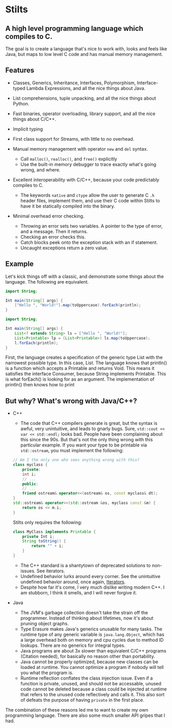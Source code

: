 # Stilts

## A high level programming language which compiles to C.

The goal is to create a language that's nice to work with, looks and feels like Java, but maps to low level C code and has manual memory management.


## Features

* Classes, Generics, Inheritance, Interfaces, Polymorphism, Interface-typed Lambda Expressions, and all the nice things about Java.

* List comprehensions, tuple unpacking, and all the nice things about Python.

* Fast binaries, operator overloading, library support, and all the nice things about C/C++.

* Implicit typing

* First class support for Streams, with little to no overhead.

* Manual memory management with operator `new` and `del` syntax.
    * Call `malloc()`, `realloc()`, and `free()` explicitly
    * Use the built-in memory debugger to trace exactly what's going wrong, and where.

* Excellent interoperability with C/C++, because your code predictably compiles to C.
    * The keywords `native` and `ctype` allow the user to generate C `.h` header files, implement them, and use their C code within Stilts to have it be statically compiled into the binary.

* Minimal overhead error checking.
    * Throwing an error sets two variables. A pointer to the type of error, and a message. Then it returns.
    * Checking an error checks this.
    * Catch blocks peek onto the exception stack with an if statement.
    * Uncaught exceptions return a zero value.

## Example

Let's kick things off with a classic, and demonstrate some things about the language. The following are equivalent.

```java
import String;

Int main(String[] args) {
    ["Hello ", "World!"].map(toUppercase).forEach(println);
}
```

```java
import String;

Int main(String[] args) {
    List<? extends String> ls = ["Hello ", "World!"];
    List<Printable> lp = (List<Printable>) ls.map(toUppercase);
    l.forEach(println);
}
```

First, the language creates a specification of the generic type List<T> with the narrowest possible type. In this case, List<String>. The language knows that println() is a function which accepts a Printable and returns Void. 
This means it satisfies the interface Consumer<Printable>, because String implements Printable. This is what forEach() is looking for as an argument. The implementation of println() then knows how to print

## But why? What's wrong with Java/C++?
* C++
    * The code that C++ compilers generate is great, but the syntax is awful, very unintuitive, and leads to gnarly bugs. Sure, `std::cout << var << std::endl;` looks bad. People have been complaining about this since the 90s. But that's not the only thing wrong with this particular example. If you want your type to be printable via `std::ostream`, you must implement the following: 
    ```c++
    // Am I the only one who sees anything wrong with this?
    class myclass {
        private:
        int i;
        // ...
        public:
        // ...
        friend ostream& operator<<(ostream& os, const myclass& dt);
    }
    std::ostream& operator<<(std::ostream &os, myclass const &m) {
        return os << m.i;
    }
    ```
    Stilts only requires the following:
    ```java
    class MyClass implements Printable {
        private Int i;
        String toString() {
            return "" + i;
        }
    }
    ```
    
    * The C++ standard is a shantytown of deprecated solutions to non-issues. See iterators.
    * Undefined behavior lurks around every corner. See the unintuitive undefined behavior around, once again, [Iterators](https://en.wikipedia.org/wiki/Criticism_of_C++#Iterators).
    * Despite how far it's come, I very much dislike writing modern C++. I am stubborn, I think it smells, and I will never forgive it.
* Java
    * The JVM's garbage collection doesn't take the strain off the programmer. Instead of thinking about lifetimes, now it's about pruning object graphs.
    * Type Erasure makes Java's generics unusable for many tasks. The runtime type of any generic variable is `java.lang.Object`, which has a large overhead both on memory and cpu cycles due to method ID lookups. There are no generics for integral types.
    * Java programs are about 3x slower than equivalent C/C++ programs (Citation needed), for basically no reason other than portability.
    * Java cannot be properly optimized, because new classes can be loaded at runtime. You cannot optimize a program if nobody will tell you what the program is.
    * Runtime reflection conflates the class injection issue. Even if a function is private, unused, and should not be accessable, unused code cannot be deleted because a class could be injected at runtime that refers to the unused code reflectively and calls it. This also sort of defeats the purpose of having `private` in the first place.

The combination of these reasons led me to want to create my own programming language. There are also some much smaller API gripes that I had.
